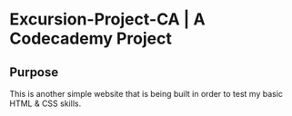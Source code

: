 # Excursion-Project-CA | A Codecademy Project

## Purpose
This is another simple website that is being built in order to test my basic HTML &amp; CSS skills.

